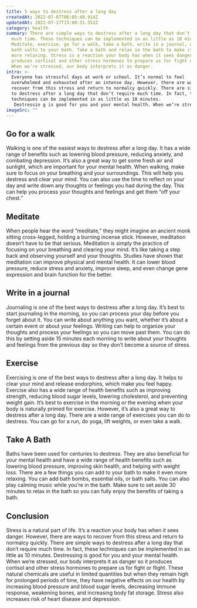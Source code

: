 ```yaml
---
title: 5 ways to destress after a long day
createdAt: 2022-07-07T06:05:40.914Z
updatedAt: 2022-07-17T15:00:31.552Z
category: health
summary: There are simple ways to destress after a long day that don’t require
  much time. These techniques can be implemented in as little as 10 minutes.
  Meditate, exercise, go for a walk, take a bath, write in a journal, or add
  bath salts to your bath. Take a bath and relax in the bath to make it even
  more relaxing. Stress is a reaction your body has when it sees danger and
  produces cortisol and other stress hormones to prepare us for fight or flight.
  When we’re stressed, our body interprets it as danger.
intro: >-
  Everyone has stressful days at work or school. It’s normal to feel
  overwhelmed and exhausted after an intense day. However, there are ways to
  recover from this stress and return to normalcy quickly. There are simple ways
  to destress after a long day that don’t require much time. In fact, these
  techniques can be implemented in as little as 10 minutes.
   Destressin g is good for you and your mental health. When we’re stressed, our body interprets it as danger so it produces cortisol and other stress hormones to prepare us for fight or flight. These natural chemicals are useful in limited quantities but when they remain high for prolonged periods of time, they have negative effects on our health by increasing blood pressure and blood sugar levels, decreasing immune response, weakening bones, and increasing body fat storage. Stress also increases risk of heart disease and depression.
imageSrc: ""
---
```


## Go for a walk

Walking is one of the easiest ways to destress after a long day. It has a wide range of benefits such as lowering blood pressure, reducing anxiety, and combating depression. It’s also a great way to get some fresh air and sunlight, which are important for your mental health. When walking, make sure to focus on your breathing and your surroundings. This will help you destress and clear your mind. You can also use the time to reflect on your day and write down any thoughts or feelings you had during the day. This can help you process your thoughts and feelings and get them “off your chest.”

## Meditate

When people hear the word “meditate,” they might imagine an ancient monk sitting cross-legged, holding a burning incense stick. However, meditation doesn’t have to be that serious. Meditation is simply the practice of focusing on your breathing and clearing your mind. It’s like taking a step back and observing yourself and your thoughts. Studies have shown that meditation can improve physical and mental health. It can lower blood pressure, reduce stress and anxiety, improve sleep, and even change gene expression and brain function for the better.

## Write in a journal

Journaling is one of the best ways to destress after a long day. It’s best to start journaling in the morning, so you can process your day before you forget about it. You can write about anything you want, whether it’s about a certain event or about your feelings. Writing can help to organize your thoughts and process your feelings so you can move past them. You can do this by setting aside 15 minutes each morning to write about your thoughts and feelings from the previous day so they don’t become a source of stress.

## Exercise

Exercising is one of the best ways to destress after a long day. It helps to clear your mind and release endorphins, which make you feel happy. Exercise also has a wide range of health benefits such as improving strength, reducing blood sugar levels, lowering cholesterol, and preventing weight gain. It’s best to exercise in the morning or the evening when your body is naturally primed for exercise. However, it’s also a great way to destress after a long day. There are a wide range of exercises you can do to destress. You can go for a run, do yoga, lift weights, or even take a walk.

## Take A Bath

Baths have been used for centuries to destress. They are also beneficial for your mental health and have a wide range of health benefits such as lowering blood pressure, improving skin health, and helping with weight loss. There are a few things you can add to your bath to make it even more relaxing. You can add bath bombs, essential oils, or bath salts. You can also play calming music while you’re in the bath. Make sure to set aside 30 minutes to relax in the bath so you can fully enjoy the benefits of taking a bath.

## Conclusion

Stress is a natural part of life. It’s a reaction your body has when it sees danger. However, there are ways to recover from this stress and return to normalcy quickly. There are simple ways to destress after a long day that don’t require much time. In fact, these techniques can be implemented in as little as 10 minutes. Destressing is good for you and your mental health. When we’re stressed, our body interprets it as danger so it produces cortisol and other stress hormones to prepare us for fight or flight. These natural chemicals are useful in limited quantities but when they remain high for prolonged periods of time, they have negative effects on our health by increasing blood pressure and blood sugar levels, decreasing immune response, weakening bones, and increasing body fat storage. Stress also increases risk of heart disease and depression.
